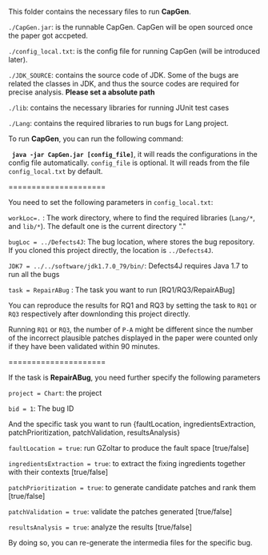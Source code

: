 
This folder contains the necessary files to run **CapGen**.

``./CapGen.jar``: is the runnable CapGen. CapGen will be open sourced once the paper got accpeted.

``./config_local.txt``: is the config file for running CapGen (will be introduced later).

``./JDK_SOURCE``: contains the source code of JDK. Some of the bugs are related the classes in JDK, and thus the source codes are required for precise analysis. **Please set a absolute path**

``./lib``: contains the necessary libraries for running JUnit test cases

``./Lang``: contains the required libraries to run bugs for Lang project.


To run **CapGen**, you can run the following command:

**`` java -jar CapGen.jar [config_file]``**, it will reads the configurations in the config file automatically. ``config_file`` is optional.
It will reads from the file ``config_local.txt`` by default.

=====================

You need to set the following parameters in ``config_local.txt``:

``workLoc=.`` : The work directory, where to find the required libraries (``Lang/*``, and ``lib/*``). The default one is the current directory "."

``bugLoc = ../Defects4J``: The bug location, where stores the bug repository. If you cloned this project directly, the location is ``../Defects4J``.

``JDK7 = ../../software/jdk1.7.0_79/bin/``: Defects4J requires Java 1.7 to run all the bugs

``task = RepairABug`` : The task you want to run [RQ1/RQ3/RepairABug]

You can reproduce the results for RQ1 and RQ3 by setting the task to ``RQ1`` or ``RQ3`` respectively after downlonding this project directly.

Running ``RQ1`` or ``RQ3``, the number of ``P-A`` might be different since the number of the incorrect plausible patches displayed in the paper were counted only if they have been validated within 90 minutes. 

=====================

If the task is **RepairABug**, you need further specify the following parameters
 
``project = Chart``: the project

``bid = 1``: The bug ID

And the specific task you want to run {faultLocation, ingredientsExtraction, patchPrioritization, patchValidation, resultsAnalysis}

``faultLocation = true``: run GZoltar to produce the fault space [true/false]

``ingredientsExtraction = true``: to extract the fixing ingredients together with their contexts [true/false]

``patchPrioritization = true``: to generate candidate patches and rank them [true/false]

``patchValidation = true``: validate the patches generated [true/false]

``resultsAnalysis = true``: analyze the results [true/false]

By doing so, you can re-generate the intermedia files for the specific bug.
